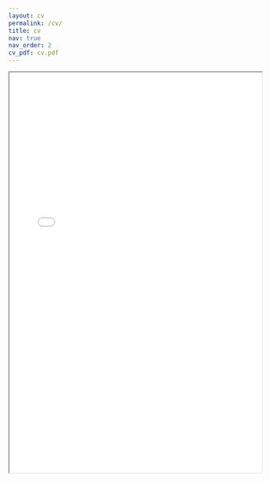 ```yaml
---
layout: cv
permalink: /cv/
title: cv
nav: true
nav_order: 2
cv_pdf: cv.pdf
---
```

<div style="width: 100%; height:800">
<iframe src="path_to_your_pdf" width="100%" height="800">
Please click on the icon on the top right to download my CV if it does not show up in your browser.
</iframe>
</div>
